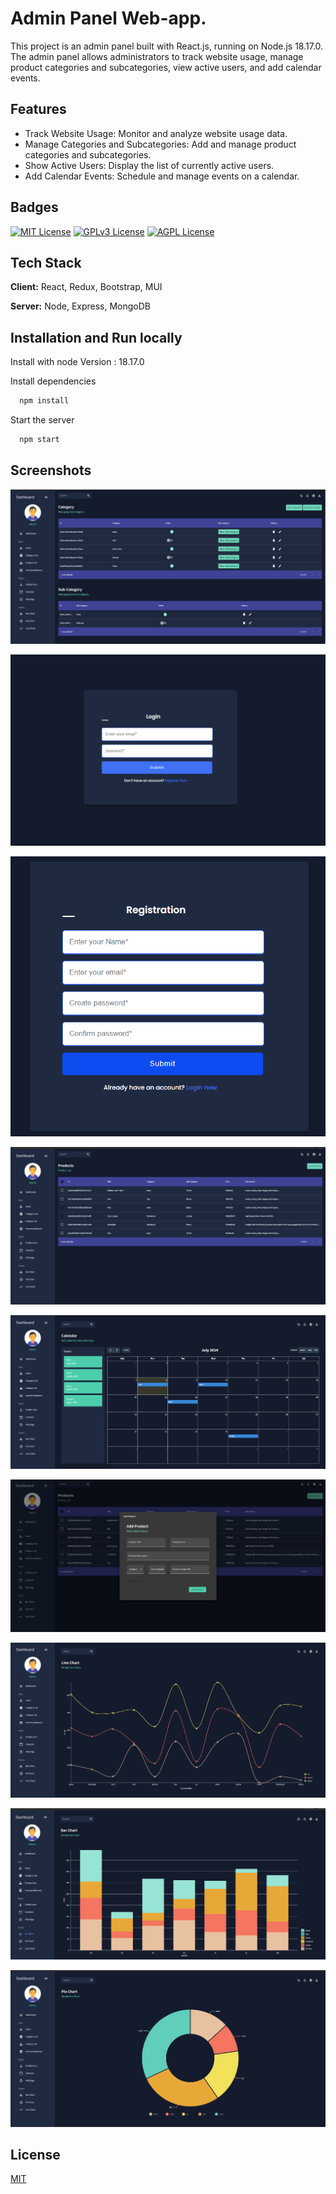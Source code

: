 
# Admin Panel Web-app.

This project is an admin panel built with React.js, running on Node.js 18.17.0. The admin panel allows administrators to track website usage, manage product categories and subcategories, view active users, and add calendar events.




## Features


- Track Website Usage: Monitor and analyze website usage data.
- Manage Categories and Subcategories: Add and manage product categories and subcategories.
- Show Active Users: Display the list of currently active users.
- Add Calendar Events: Schedule and manage events on a calendar.


## Badges

[![MIT License](https://img.shields.io/badge/License-MIT-green.svg)](https://choosealicense.com/licenses/mit/)
[![GPLv3 License](https://img.shields.io/badge/License-GPL%20v3-yellow.svg)](https://opensource.org/licenses/)
[![AGPL License](https://img.shields.io/badge/license-AGPL-blue.svg)](http://www.gnu.org/licenses/agpl-3.0)


## Tech Stack

**Client:** React, Redux, Bootstrap, MUI

**Server:** Node, Express, MongoDB


## Installation and Run locally

Install with node Version : 18.17.0


Install dependencies

```bash
  npm install
```

Start the server
```bash
  npm start
```
    
## Screenshots

![App Screenshot](https://github.com/anupmaurya1994/AdminDashboardV1.ReactJS/blob/main/src/assest/dashborad.png)

![App Screenshot](https://github.com/anupmaurya1994/AdminDashboardV1.ReactJS/blob/main/src/assest/log-in.png)

![App Screenshot](https://github.com/anupmaurya1994/AdminDashboardV1.ReactJS/blob/main/src/assest/sign-up.png)

![App Screenshot](https://github.com/anupmaurya1994/AdminDashboardV1.ReactJS/blob/main/src/assest/list.png)

![App Screenshot](https://github.com/anupmaurya1994/AdminDashboardV1.ReactJS/blob/main/src/assest/calendar.png)

![App Screenshot](https://github.com/anupmaurya1994/AdminDashboardV1.ReactJS/blob/main/src/assest/add-pop-up.png)

![App Screenshot](https://github.com/anupmaurya1994/AdminDashboardV1.ReactJS/blob/main/src/assest/linechart.png)

![App Screenshot](https://github.com/anupmaurya1994/AdminDashboardV1.ReactJS/blob/main/src/assest/barchart.png)

![App Screenshot](https://github.com/anupmaurya1994/AdminDashboardV1.ReactJS/blob/main/src/assest/piechart.png)


## License

[MIT](https://choosealicense.com/licenses/mit/)

